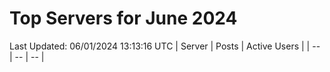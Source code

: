 # Top Servers for June 2024
Last Updated: 06/01/2024 13:13:16 UTC
| Server | Posts | Active Users |
| -- | -- | -- |
